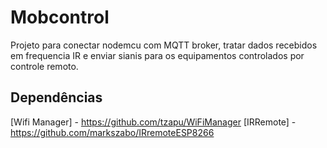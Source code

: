 # Mobcontrol
Projeto para conectar nodemcu com MQTT broker, tratar dados recebidos em frequencia IR e enviar sianis para os equipamentos controlados por controle remoto.

## Dependências
[Wifi Manager] - https://github.com/tzapu/WiFiManager
[IRRemote] - https://github.com/markszabo/IRremoteESP8266

